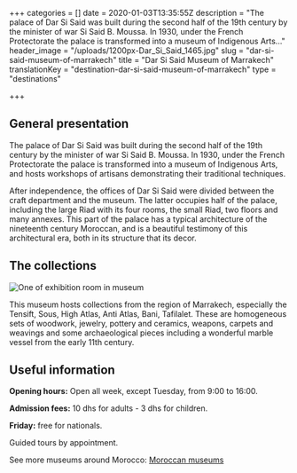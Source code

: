 +++
categories = []
date = 2020-01-03T13:35:55Z
description = "The palace of Dar Si Said was built during the second half of the 19th century by the minister of war Si Said B. Moussa. In 1930, under the French Protectorate the palace is transformed into a museum of Indigenous Arts..."
header_image = "/uploads/1200px-Dar_Si_Said_1465.jpg"
slug = "dar-si-said-museum-of-marrakech"
title = "Dar Si Said Museum of Marrakech"
translationKey = "destination-dar-si-said-museum-of-marrakech"
type = "destinations"

+++
## **General presentation**

The palace of Dar Si Said was built during the second half of the 19th century by the minister of war Si Said B. Moussa. In 1930, under the French Protectorate the palace is transformed into a museum of Indigenous Arts, and hosts workshops of artisans demonstrating their traditional techniques.

After independence, the offices of Dar Si Said were divided between the craft department and the museum. The latter occupies half of the palace, including the large Riad with its four rooms, the small Riad, two floors and many annexes. This part of the palace has a typical architecture of the nineteenth century Moroccan, and is a beautiful testimony of this architectural era, both in its structure that its decor.

## **The collections**

![One of exhibition room in museum](/uploads/Museo_Dar_Si_Said,_Marrakech_12.jpeg "One of exhibition room in museum")

This museum hosts collections from the region of Marrakech, especially the Tensift, Sous, High Atlas, Anti Atlas, Bani, Tafilalet. These are homogeneous sets of woodwork, jewelry, pottery and ceramics, weapons, carpets and weavings and some archaeological pieces including a wonderful marble vessel from the early 11th century.

## **Useful information**

**Opening hours:** Open all week, except Tuesday, from 9:00 to 16:00.

**Admission fees:** 10 dhs for adults - 3 dhs for children.

**Friday:** free for nationals.

Guided tours by appointment.

See more museums around Morocco: [Moroccan museums](/en/blog/moroccan-museums/ "Moroccan museums")
